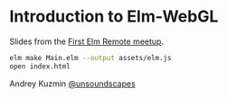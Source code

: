 # Introduction to Elm-WebGL

Slides from the [First Elm Remote meetup](https://www.bigmarker.com/remote-meetup/1-Elm-Remote-Meetup-by-DailiDrip).

```sh
elm make Main.elm --output assets/elm.js
open index.html
```

Andrey Kuzmin [@unsoundscapes](https://twitter.com/unsoundscapes)

